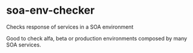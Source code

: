 # soa-env-checker

Checks response of services in a SOA environment

Good to check alfa, beta or production environments composed by many SOA services.
